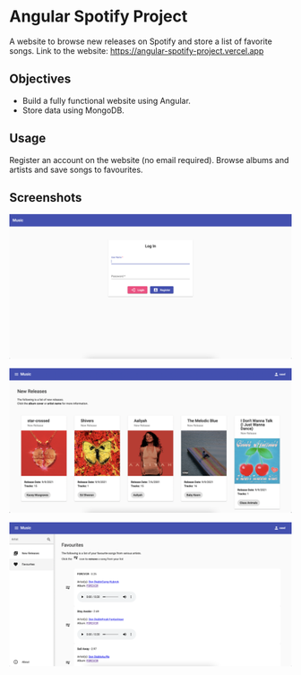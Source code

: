 # Angular Spotify Project

A website to browse new releases on Spotify and store a list of favorite songs. Link to the website: https://angular-spotify-project.vercel.app

## Objectives

- Build a fully functional website using Angular.
- Store data using MongoDB.

## Usage

Register an account on the website (no email required). Browse albums and artists and save songs to favourites.

## Screenshots

![screenshot1](screenshots/image1.png)

![screenshot2](screenshots/image2.png)

![screenshot3](screenshots/image3.png)
